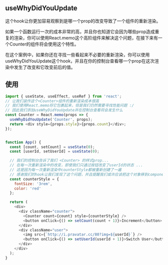 ## useWhyDidYouUpdate

这个hook让你更加容易观察到是哪一个prop的改变导致了一个组件的重新渲染。

如果一个函数运行一次的成本非常的高，并且你也知道它会因为哪些prop造成重复的渲染，你可以使用React.memo这个高阶组件来解决这个问题，在接下来有一个Counter的组件将会使用这个特性。

在这个案例中，如果你还在寻找一些看起来不必要的重新渲染，你可以使用useWhyDidYouUpdate这个hook，并且在你的控制台查看哪一个prop在这次渲染中发生了改变和它改变前后的值。

## 使用
```javascript
import { useState, useEffect, useRef } from 'react';
// 让我们装作这个<Counter>组件的重新渲染成本很高
// 我们使用React.memo将它包裹起来，但是我们仍然需要寻找性能问题 :/
// 因此我们添加useWhyDidYouUpdate并在控制台查看将会发生什么
const Counter = React.memo(props => {
  useWhyDidYouUpdate('Counter', props);
  return <div style={props.style}>{props.count}</div>;
});


function App() {
  const [count, setCount] = useState(0);
  const [userId, setUserId] = useState(0);

  // 我们的控制台告诉了我们 <Counter> 的样式prop...
  // 在每一次重新渲染中的改变，即使我们只通过按钮改变了userId的状态 ...
  // 这是因为每一次重新渲染中counterStyle都被重新创建了一遍
  // 感谢我们的hook让我们发现了这个问题，并且提醒我们或许应该把这个对象移到component的外部
  const counterStyle = {
    fontSize: '3rem',
    color: 'red'
  };

  return (
    <div>
      <div className="counter">
        <Counter count={count} style={counterStyle} />
        <button onClick={() => setCount(count + 1)}>Increment</button>
      </div>
      <div className="user">
        <img src={`http://i.pravatar.cc/80?img=${userId}`} />
        <button onClick={() => setUserId(userId + 1)}>Switch User</button>
      </div>
    </div>
  );
}

```
